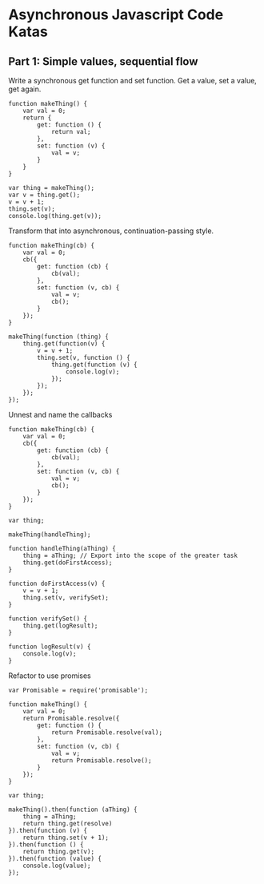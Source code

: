 # Asynchronous Javascript Code Katas

## Part 1: Simple values, sequential flow

Write a synchronous get function and set function. Get a value, set a value, get again.

```
function makeThing() {
	var val = 0;
	return {
		get: function () {
			return val;
		},
		set: function (v) {
			val = v;
		}
	}
}

var thing = makeThing();
var v = thing.get();
v = v + 1;
thing.set(v);
console.log(thing.get(v));
```

Transform that into asynchronous, continuation-passing style.

```
function makeThing(cb) {
	var val = 0;
	cb({
		get: function (cb) {
			cb(val);
		},
		set: function (v, cb) {
			val = v;
			cb();
		}
	});
}

makeThing(function (thing) {
	thing.get(function(v) {
		v = v + 1;
		thing.set(v, function () {
			thing.get(function (v) {
				console.log(v);
			});
		});
	});
});
```

Unnest and name the callbacks

```
function makeThing(cb) {
	var val = 0;
	cb({
		get: function (cb) {
			cb(val);
		},
		set: function (v, cb) {
			val = v;
			cb();
		}
	});
}

var thing;

makeThing(handleThing);

function handleThing(aThing) {
	thing = aThing; // Export into the scope of the greater task
	thing.get(doFirstAccess);
}

function doFirstAccess(v) {
	v = v + 1;
	thing.set(v, verifySet);
}
	
function verifySet() {
	thing.get(logResult);
}

function logResult(v) {
	console.log(v);
}
```

Refactor to use promises

```
var Promisable = require('promisable');

function makeThing() {
	var val = 0;
	return Promisable.resolve({
		get: function () {
			return Promisable.resolve(val);
		},
		set: function (v, cb) {
			val = v;
			return Promisable.resolve();
		}
	});
}

var thing;

makeThing().then(function (aThing) {
	thing = aThing;
	return thing.get(resolve)
}).then(function (v) {
	return thing.set(v + 1);
}).then(function () {
	return thing.get(v);
}).then(function (value) {
	console.log(value);
});
```